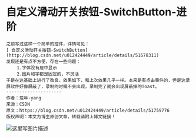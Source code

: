 # 自定义滑动开关按钮-SwitchButton-进阶
```
之前写过这样一个简单的控件，详情可见：
[ 自定义滑动开关按钮-SwitchButton](http://blog.csdn.net/u012424449/article/details/51678311)
发现还是有点不方便，存在一些问题：
    1.字体没有居中显示
    2.图片和字都是固定的，不灵活
于是在这基础上进行了改良，效果如下，和上次效果几乎一样。本来是有点击事件的，但是这录屏软件好像屏蔽了，录制的时候不会出现，录制完了就会出现屏蔽掉的Toast。
--------------------- 
作者：荒年-yang 
来源：CSDN 
原文：https://blog.csdn.net/u012424449/article/details/51759776 
版权声明：本文为博主原创文章，转载请附上博文链接！
```
![这里写图片描述](http://img.blog.csdn.net/20160625190025527)
